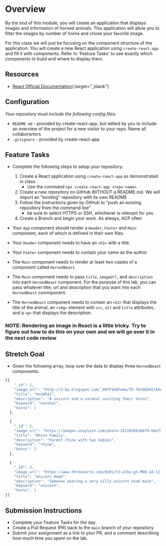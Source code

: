 # Overview

By the end of this module, you will create an application that displays images and information of horned animals. This application will allow you to filter the images by number of horns and chose your favorite image.

For this class we will just be focusing on the component structure of the application. You will create a new React application using `create-react-app` and fill it with components. Refer to 'Feature Tasks' to see exactly which components to build and where to display them.

## Resources

- [React Official Documentation](https://reactjs.org/docs/getting-started.html){:target="_blank"}

## Configuration

_Your repository must include the following config files:_

- `README.md` - provided by create-react-app, but edited by you to include an overview of the project for a new visitor to your repo.  Name all collaborartors
- `.gitignore` - provided by create-react-app

## Feature Tasks

- Complete the following steps to setup your repository:
  1. Create a React application using `create-react-app` as demonstrated in class.
      - Use the command `npx create-react-app <repo-name>`.
  1. Create a new repository on GitHub WITHOUT a README.md. We will import an "existing" repository with its own README
  1. Follow the instructions given by GitHub to "push an existing repository from the command line"
      - be sure to select HTTPS or SSH, whichever is relevant for you
  1. Create a Branch and begin your work.  As always, ACP often

- Your `App` component should render a `Header`, `Footer` and `Main` component, each of which is defined in their own files.

- Your `Header` component needs to have an `<h1>` with a title.

- Your `Footer` component needs to contain your name as the author.

- The `Main` component needs to render at least two copies of a component called `HornedBeast`.

- The `Main` component needs to pass `title`, `imageUrl`, and `description` into each `HornedBeast` component. For the purpose of this lab, you can pass whatever title, url and description that you want into each `HornedBeast` commponent.

- The `HornedBeast` component needs to contain an `<h2>` that displays the title of the animal, an `<img>` element with `src`, `alt` and `title` attributes, and a `<p>` that displays the description.

### NOTE: Rendering an image in React is a little tricky. Try to figure out how to do this on your own and we will go over it in the next code review

## Stretch Goal

- Given the following array, loop over the data to display three `HornedBeast` components:

```js
[{
    "_id": 1,
    "image_url": "http://3.bp.blogspot.com/_DBYF1AdFaHw/TE-f0cDQ24I/AAAAAAAACZg/l-FdTZ6M7z8/s1600/Unicorn_and_Narwhal_by_dinglehopper.jpg",
    "title": "UniWhal",
    "description": "A unicorn and a narwhal nuzzling their horns",
    "keyword": "narwhal",
    "horns": 1
  },

  {
    "_id": 2,
    "image_url": "https://images.unsplash.com/photo-1512636618879-bbe79107e9e3?ixlib=rb-0.3.5&ixid=eyJhcHBfaWQiOjEyMDd9&s=bd9460ee6d1ddbb6b1ca7be86dfc4590&auto=format&fit=crop&w=1825&q=80",
    "title": "Rhino Family",
    "description": "Parent rhino with two babies",
    "keyword": "rhino",
    "horns": 2
  },

  {
    "_id": 3,
    "image_url": "https://www.dhresource.com/0x0s/f2-albu-g5-M00-1A-11-rBVaI1hsIIiALxKzAAIHjSU3VkE490.jpg/wholesale-halloween-costume-prop-unicorn.jpg",
    "title": "Unicorn Head",
    "description": "Someone wearing a very silly unicorn head mask",
    "keyword": "unicorn",
    "horns": 1
}]
```

## Submission Instructions

- Complete your Feature Tasks for the day.
- Create a Pull Request (PR) back to the `main` branch of your repository.
- Submit your assignment as a link to your PR, and a comment describing how much time you spent on the lab.
